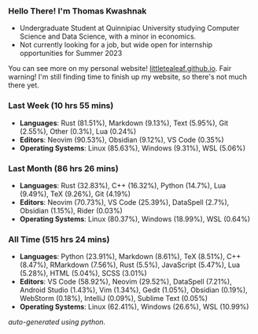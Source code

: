 
### Hello There! I'm Thomas Kwashnak

- Undergraduate Student at Quinnipiac University studying Computer Science and Data Science, with a minor in economics.
- Not currently looking for a job, but wide open for internship opportunities for Summer 2023

You can see more on my personal website! [littletealeaf.github.io](https://littletealeaf.github.io). Fair warning! I'm still finding time to finish up my website, so there's not much there yet.

### Last Week (10 hrs 55 mins)
- **Languages**: Rust (81.51%), Markdown (9.13%), Text (5.95%), Git (2.55%), Other (0.3%), Lua (0.24%)
- **Editors**: Neovim (90.53%), Obsidian (9.12%), VS Code (0.35%)
- **Operating Systems**: Linux (85.63%), Windows (9.31%), WSL (5.06%)
    
### Last Month (86 hrs 26 mins)
- **Languages**: Rust (32.83%), C++ (16.32%), Python (14.7%), Lua (9.49%), TeX (9.26%), Git (4.19%)
- **Editors**: Neovim (70.73%), VS Code (25.39%), DataSpell (2.7%), Obsidian (1.15%), Rider (0.03%)
- **Operating Systems**: Linux (80.37%), Windows (18.99%), WSL (0.64%)
    
### All Time (515 hrs 24 mins)
- **Languages**: Python (23.91%), Markdown (8.61%), TeX (8.51%), C++ (8.47%), RMarkdown (7.56%), Rust (5.5%), JavaScript (5.47%), Lua (5.28%), HTML (5.04%), SCSS (3.01%)
- **Editors**: VS Code (58.92%), Neovim (29.52%), DataSpell (7.21%), Android Studio (1.43%), Vim (1.34%), Gedit (1.05%), Obsidian (0.19%), WebStorm (0.18%), IntelliJ (0.09%), Sublime Text (0.05%)
- **Operating Systems**: Linux (62.41%), Windows (26.6%), WSL (10.99%)
    

*auto-generated using python.*
